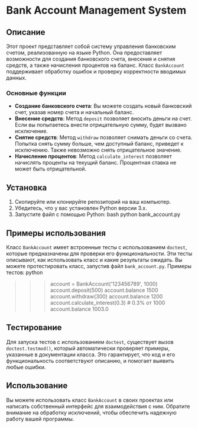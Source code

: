 # Bank Account Management System

## Описание

Этот проект представляет собой систему управления банковским счетом, реализованную на языке Python. Она предоставляет возможности для создания банковского счета, внесения и снятия средств, а также начисления процентов на баланс. Класс `BankAccount` поддерживает обработку ошибок и проверку корректности вводимых данных.

### Основные функции

- **Создание банковского счета**: Вы можете создать новый банковский счет, указав номер счета и начальный баланс.
- **Внесение средств**: Метод `deposit` позволяет вносить деньги на счет. Если вы попытаетесь внести отрицательную сумму, будет вызвано исключение.
- **Снятие средств**: Метод `withdraw` позволяет снимать деньги со счета. Попытка снять сумму больше, чем доступный баланс, приведет к исключению. Также невозможно снять отрицательное значение.
- **Начисление процентов**: Метод `calculate_interest` позволяет начислять проценты на текущий баланс. Процентная ставка не может быть отрицательной.

## Установка

1. Скопируйте или клонируйте репозиторий на ваш компьютер.
2. Убедитесь, что у вас установлен Python версии 3.x.
3. Запустите файл с помощью Python: bash
   python bank_account.py

## Примеры использования

Класс `BankAccount` имеет встроенные тесты с использованием `doctest`, которые предназначены для проверки его функциональности. Эти тесты описывают, как использовать класс и какие результаты ожидать. Вы можете протестировать класс, запустив файл `bank_account.py`. Примеры тестов: python
>>> account = BankAccount('123456789', 1000)
>>> account.deposit(500)
>>> account.balance
1500
>>> account.withdraw(300)
>>> account.balance
1200
>>> account.calculate_interest(0.3)  # 0.3% от 1000
>>> account.balance
1003.0

## Тестирование

Для запуска тестов с использованием `doctest`, существует вызов `doctest.testmod()`, который автоматически проверяет примеры, указанные в документации класса. Это гарантирует, что код и его функциональность соответствуют описанию, и помогает выявить любые ошибки.

## Использование

Вы можете использовать класс `BankAccount` в своих проектах или написать собственный интерфейс для взаимодействия с ним. Обратите внимание на обработку исключений, чтобы обеспечить надежную работу вашей программы.

